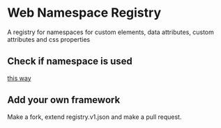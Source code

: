 # Web Namespace Registry
A registry for namespaces for custom elements, data attributes, custom attributes and css properties

## Check if namespace is used
<a href="https://rawcdn.githack.com/nuxodin/web-namespace-registry/ab5c45935f2d2d18a08a4e0001eb011481c1c05d/web/index.html">this way</a>

## Add your own framework
Make a fork, extend registry.v1.json and make a pull request.
